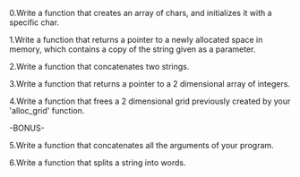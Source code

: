 0.Write a function that creates an array of chars,
and initializes it with a specific char.

1.Write a function that returns a pointer to a newly allocated space
 in memory, which contains a copy of the string given as a parameter.

2.Write a function that concatenates two strings.

3.Write a function that returns a pointer to a 2 dimensional
 array of integers.

4.Write a function that frees a 2 dimensional grid previously created
 by your 'alloc_grid' function.

-BONUS-

5.Write a function that concatenates all the arguments of your program.

6.Write a function that splits a string into words.

